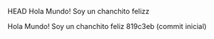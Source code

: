  HEAD
Hola Mundo! Soy un chanchito felizz

Hola Mundo! Soy un chanchito feliz
 819c3eb (commit inicial)

